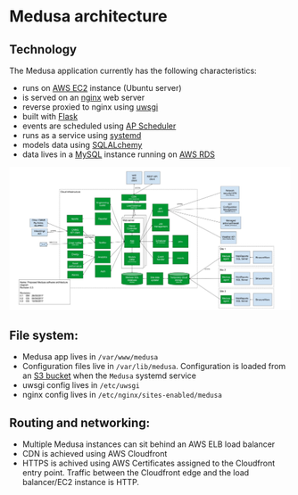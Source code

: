 # Medusa architecture

## Technology
The Medusa application currently has the following characteristics:
- runs on [AWS EC2](https://aws.amazon.com/ec2/) instance (Ubuntu server)
- is served on an [nginx](https://nginx.org/en/) web server
- reverse proxied to nginx using [uwsgi](https://uwsgi-docs.readthedocs.io/en/latest/)
- built with [Flask](http://flask.pocoo.org/)
- events are scheduled using [AP Scheduler](https://apscheduler.readthedocs.io/en/latest/)
- runs as a service using [systemd](https://wiki.debian.org/systemd)
- models data using [SQLALchemy](https://www.sqlalchemy.org/)
- data lives in a [MySQL](https://www.mysql.com/) instance running on [AWS RDS](https://aws.amazon.com/rds/)

![Image of software architecture, revision 0.3](software_architectureR0.3.jpg)

## File system:
- Medusa app lives in `/var/www/medusa`
- Configuration files live in `/var/lib/medusa`. Configuration is loaded from an [S3 bucket](https://aws.amazon.com/s3/) when the `Medusa` systemd service
- uwsgi config lives in `/etc/uwsgi`
- nginx config lives in `/etc/nginx/sites-enabled/medusa`

## Routing and networking:
- Multiple Medusa instances can sit behind an AWS ELB load balancer
- CDN is achieved using AWS Cloudfront
- HTTPS is achived using AWS Certificates assigned to the Cloudfront entry point. Traffic between the Cloudfront edge and the load balancer/EC2 instance is HTTP.
